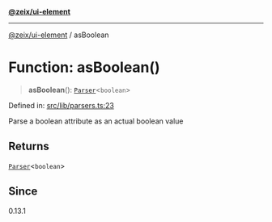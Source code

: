 [**@zeix/ui-element**](../README.md)

***

[@zeix/ui-element](../globals.md) / asBoolean

# Function: asBoolean()

> **asBoolean**(): [`Parser`](../type-aliases/Parser.md)\<`boolean`\>

Defined in: [src/lib/parsers.ts:23](https://github.com/zeixcom/ui-element/blob/59d79a082870e892722e0aaa0f251617218ab48f/src/lib/parsers.ts#L23)

Parse a boolean attribute as an actual boolean value

## Returns

[`Parser`](../type-aliases/Parser.md)\<`boolean`\>

## Since

0.13.1
